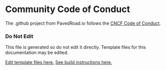 # Community Code of Conduct

The .github project from PavedRoad.io follows the [CNCF Code of Conduct](https://github.com/cncf/foundation/blob/master/code-of-conduct.md).
### Do Not Edit
This file is generated so do not edit it directly.
Template files for this documentation may be edited.

[Edit template files here.](https://github.com/pavedroad-io/kevlar-repo/blob/master/repo-templates/oss-default)
[See build instructions here.](https://github.com/pavedroad-io/kevlar-repo/blob/master/repo-templates/oss-default/README.md)
